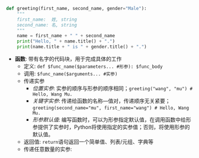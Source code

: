 ```python
def greeting(first_name, second_name, gender="Male"): 
	"""
	first_name:  姓, string
	second_name: 名, string
	"""
	name = first_name + " " + second_name
	print("Hello, " + name.title() + ".")
	print(name.title + " is " + gender.title() + ".")
```
- **函数**: 带有名字的代码块，用于完成具体的工作
	- 定义: `def $func_name($parameters... #形参): $func_body`
	- 调用: `$func_name($arguments... #实参)`
	- 传递实参
		- *位置实参*: 实参的顺序与形参的顺序相同；`greeting("wang", "mu") # Hello, Wang Mu.`
		- *关键字实参*: 传递给函数的名称—值对，传递顺序无关紧要；`greeting(second_name="mu", first_name="wang") # Hello, Wang Mu.`
		- *形参默认值*: 编写函数时，可以为形参指定默认值，在调用函数中给形参提供了实参时，Python将使用指定的实参值；否则，将使用形参的默认值。
	- 返回值: `return`语句返回一个简单值、列表/元组、字典等
	- 传递任意数量的实参: 
